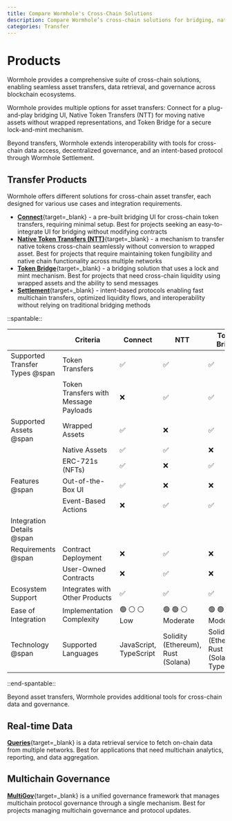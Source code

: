 ```yaml
---
title: Compare Wormhole's Cross-Chain Solutions
description: Compare Wormhole’s cross-chain solutions for bridging, native transfers, data queries, and governance to enable seamless blockchain interoperability.
categories: Transfer
---
```


# Products 

Wormhole provides a comprehensive suite of cross-chain solutions, enabling seamless asset transfers, data retrieval, and governance across blockchain ecosystems.

Wormhole provides multiple options for asset transfers: Connect for a plug-and-play bridging UI, Native Token Transfers (NTT) for moving native assets without wrapped representations, and Token Bridge for a secure lock-and-mint mechanism.

Beyond transfers, Wormhole extends interoperability with tools for cross-chain data access, decentralized governance, and an intent-based protocol through Wormhole Settlement.

## Transfer Products

Wormhole offers different solutions for cross-chain asset transfer, each designed for various use cases and integration requirements.

- [**Connect**](/docs/build/transfers/connect/overview/){target=\_blank} - a pre-built bridging UI for cross-chain token transfers, requiring minimal setup. Best for projects seeking an easy-to-integrate UI for bridging without modifying contracts
- [**Native Token Transfers (NTT)**](/docs/learn/transfers/native-token-transfers/overview/){target=\_blank} - a mechanism to transfer native tokens cross-chain seamlessly without conversion to wrapped asset. Best for projects that require maintaining token fungibility and native chain functionality across multiple networks
- [**Token Bridge**](/docs/learn/transfers/token-bridge/){target=\_blank} - a bridging solution that uses a lock and mint mechanism. Best for projects that need cross-chain liquidity using wrapped assets and the ability to send messages
- [**Settlement**](/docs/learn/messaging/wormhole-settlement/overview/){target=\_blank} - intent-based protocols enabling fast multichain transfers, optimized liquidity flows, and interoperability without relying on traditional bridging methods

<div markdown class="full-width">

::spantable::

|                                | Criteria                              | Connect                                               | NTT                                                        | Token Bridge                                               |
|--------------------------------|---------------------------------------|-------------------------------------------------------|------------------------------------------------------------|------------------------------------------------------------|
| Supported Transfer Types @span | Token Transfers                       | :white_check_mark:                                    | :white_check_mark:                                         | :white_check_mark:                                         |
|                                | Token Transfers with Message Payloads | :x:                                                   | :white_check_mark:                                         | :white_check_mark:                                         |
| Supported Assets @span         | Wrapped Assets                        | :white_check_mark:                                    | :x:                                                        | :white_check_mark:                                         |
|                                | Native Assets                         | :white_check_mark:                                    | :white_check_mark:                                         | :x:                                                        |
|                                | ERC-721s (NFTs)                       | :white_check_mark:                                    | :x:                                                        | :white_check_mark:                                         |
| Features @span                 | Out-of-the-Box UI                     | :white_check_mark:                                    | :x:                                                        | :x:                                                        |
|                                | Event-Based Actions                   | :x:                                                   | :white_check_mark:                                         | :white_check_mark:                                         |
| Integration Details @span      |                                       |                                                       |                                                            |                                                            |
| Requirements @span             | Contract Deployment                   | :x:                                                   | :white_check_mark:                                         | :x:                                                        |
|                                | User-Owned Contracts                  | :x:                                                   | :white_check_mark:                                         | :x:                                                        |
| Ecosystem Support              | Integrates with Other Products        | :white_check_mark:                                    | :white_check_mark:                                         | :white_check_mark:                                         |
| Ease of Integration            | Implementation Complexity             | :green_circle: :white_circle: :white_circle: <br> Low | :green_circle: :green_circle: :white_circle: <br> Moderate | :green_circle: :green_circle: :white_circle: <br> Moderate |
| Technology @span               | Supported Languages                   | JavaScript, TypeScript                                | Solidity (Ethereum), Rust (Solana)                         | Solidity (Ethereum), Rust (Solana), TypeScript             |

::end-spantable::

</div>

Beyond asset transfers, Wormhole provides additional tools for cross-chain data and governance.

## Real-time Data

[**Queries**](/docs/build/queries/overview/){target=\_blank} is a data retrieval service to fetch on-chain data from multiple networks. Best for applications that need multichain analytics, reporting, and data aggregation.

## Multichain Governance

[**MultiGov**](/docs/learn/governance/overview/){target=\_blank} is a unified governance framework that manages multichain protocol governance through a single mechanism. Best for projects managing multichain governance and protocol updates.